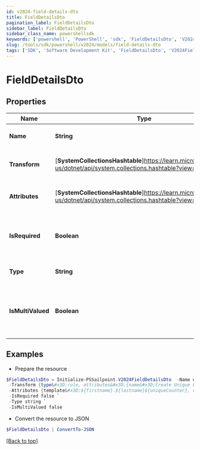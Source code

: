 ```yaml
---
id: v2024-field-details-dto
title: FieldDetailsDto
pagination_label: FieldDetailsDto
sidebar_label: FieldDetailsDto
sidebar_class_name: powershellsdk
keywords: ['powershell', 'PowerShell', 'sdk', 'FieldDetailsDto', 'V2024FieldDetailsDto'] 
slug: /tools/sdk/powershell/v2024/models/field-details-dto
tags: ['SDK', 'Software Development Kit', 'FieldDetailsDto', 'V2024FieldDetailsDto']
---
```



# FieldDetailsDto

## Properties

Name | Type | Description | Notes
------------ | ------------- | ------------- | -------------
**Name** | **String** | The name of the attribute. | [optional] 
**Transform** | [**SystemCollectionsHashtable**]https://learn.microsoft.com/en-us/dotnet/api/system.collections.hashtable?view=net-9.0 | The transform to apply to the field | [optional] 
**Attributes** | [**SystemCollectionsHashtable**]https://learn.microsoft.com/en-us/dotnet/api/system.collections.hashtable?view=net-9.0 | Attributes required for the transform | [optional] 
**IsRequired** | **Boolean** | Flag indicating whether or not the attribute is required. | [optional] [readonly] [default to $false]
**Type** | **String** | The type of the attribute. | [optional] 
**IsMultiValued** | **Boolean** | Flag indicating whether or not the attribute is multi-valued. | [optional] [default to $false]

## Examples

- Prepare the resource
```powershell
$FieldDetailsDto = Initialize-PSSailpoint.V2024FieldDetailsDto  -Name userName `
 -Transform {type&#x3D;rule, attributes&#x3D;{name&#x3D;Create Unique LDAP Attribute}} `
 -Attributes {template&#x3D;${firstname}.${lastname}${uniqueCounter}, cloudMaxUniqueChecks&#x3D;50, cloudMaxSize&#x3D;20, cloudRequired&#x3D;true} `
 -IsRequired false `
 -Type string `
 -IsMultiValued false
```

- Convert the resource to JSON
```powershell
$FieldDetailsDto | ConvertTo-JSON
```


[[Back to top]](#) 

